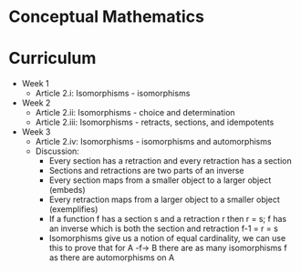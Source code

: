 # Conceptual Mathematics

# Curriculum

- Week 1
  - Article 2.i: Isomorphisms - isomorphisms
- Week 2
  - Article 2.ii: Isomorphisms - choice and determination
  - Article 2.iii: Isomorphisms - retracts, sections, and idempotents
- Week 3
  - Article 2.iv: Isomorphisms - isomorphisms and automorphisms
  - Discussion:
    - Every section has a retraction and every retraction has a section
    - Sections and retractions are two parts of an inverse
    - Every section maps from a smaller object to a larger object (embeds)
    - Every retraction maps from a larger object to a smaller object (exemplifies)
    - If a function f has a section s and a retraction r then r = s; f has an inverse which is both the section and retraction f-1 = r = s
    - Isomorphisms give us a notion of equal cardinality, we can use this to prove that for A -f-> B there are as many isomorphisms f as there are automorphisms on A

